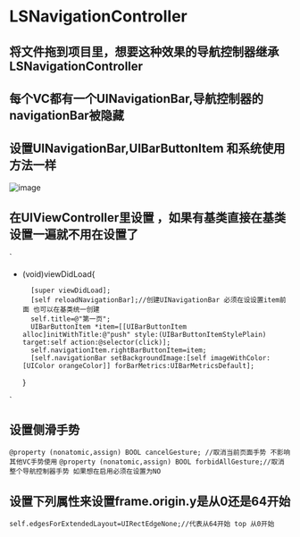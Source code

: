 # LSNavigationController

## 将文件拖到项目里，想要这种效果的导航控制器继承LSNavigationController
## 每个VC都有一个UINavigationBar,导航控制器的navigationBar被隐藏


## 设置UINavigationBar,UIBarButtonItem 和系统使用方法一样
![image](https://github.com/lsmakethebest/LSNavigationController/blob/master/images/show.gif)

## 在UIViewController里设置 ，如果有基类直接在基类设置一遍就不用在设置了
`
- (void)viewDidLoad{

        [super viewDidLoad];
        [self reloadNavigationBar];//创建UINavigationBar 必须在设设置item前面 也可以在基类统一创建
        self.title=@"第一页";
        UIBarButtonItem *item=[[UIBarButtonItem alloc]initWithTitle:@"push" style:(UIBarButtonItemStylePlain) target:self action:@selector(click)];
        self.navigationItem.rightBarButtonItem=item;
        [self.navigationBar setBackgroundImage:[self imageWithColor:[UIColor orangeColor]] forBarMetrics:UIBarMetricsDefault];
    }

`

## 设置侧滑手势
`
@property (nonatomic,assign) BOOL cancelGesture; //取消当前页面手势 不影响其他VC手势使用
`
`
@property (nonatomic,assign) BOOL forbidAllGesture;//取消整个导航控制器手势 如果想在启用必须在设置为NO
`

## 设置下列属性来设置frame.origin.y是从0还是64开始
`
       self.edgesForExtendedLayout=UIRectEdgeNone;//代表从64开始 top 从0开始
`




